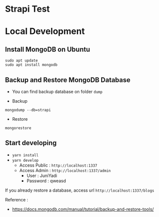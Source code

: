 # Strapi Test

# Local Development
## Install MongoDB on Ubuntu
```
sudo apt update
sudo apt install mongodb
```

## Backup and Restore MongoDB Database
* You can find backup database on folder `dump`

* Backup
```
mongodump --db=strapi
```

* Restore
```
mongorestore
```

## Start developing
* `yarn install`
* `yarn develop`
  * Access Public : `http://localhost:1337`
  * Access Admin : `http://localhost:1337/admin`
    * User : JuniYadi
    * Password : qweasd

If you already restore a database, access url `http://localhost:1337/blogs`

Reference :
* https://docs.mongodb.com/manual/tutorial/backup-and-restore-tools/